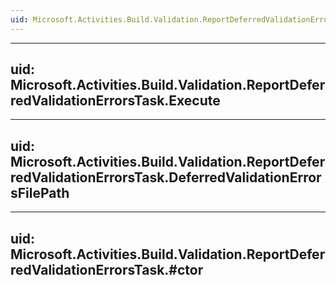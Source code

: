```yaml
---
uid: Microsoft.Activities.Build.Validation.ReportDeferredValidationErrorsTask
---
```


---
uid: Microsoft.Activities.Build.Validation.ReportDeferredValidationErrorsTask.Execute
---

---
uid: Microsoft.Activities.Build.Validation.ReportDeferredValidationErrorsTask.DeferredValidationErrorsFilePath
---

---
uid: Microsoft.Activities.Build.Validation.ReportDeferredValidationErrorsTask.#ctor
---
